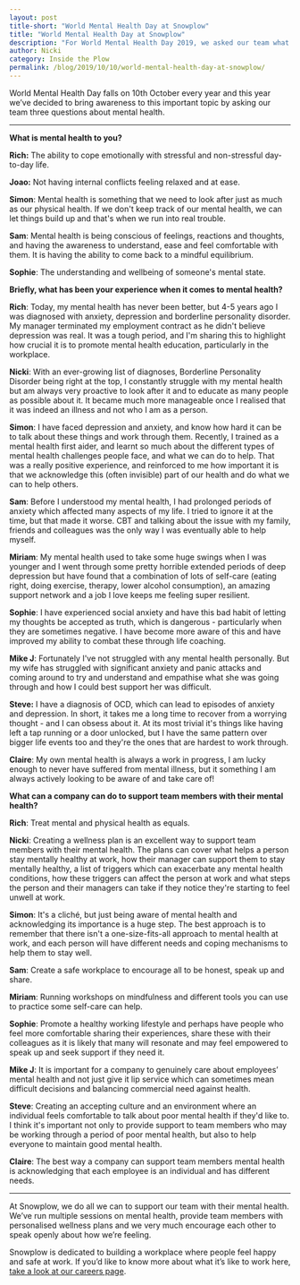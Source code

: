 ```yaml
---
layout: post
title-short: "World Mental Health Day at Snowplow"
title: "World Mental Health Day at Snowplow"
description: "For World Mental Health Day 2019, we asked our team what mental health meant to them."
author: Nicki
category: Inside the Plow
permalink: /blog/2019/10/10/world-mental-health-day-at-snowplow/
---
```



World Mental Health Day falls on 10th October every year and this year we’ve decided to bring awareness to this important topic by asking our team three questions about mental health.



---


**What is mental health to you?**

**Rich:** The ability to cope emotionally with stressful and non-stressful day-to-day life.

**Joao:** Not having internal conflicts feeling relaxed and at ease.

**Simon**: Mental health is something that we need to look after just as much as our physical health. If we don't keep track of our mental health, we can let things build up and that's when we  run into real trouble.

**Sam**: Mental health is being conscious of feelings, reactions and thoughts, and having the awareness to understand, ease and feel comfortable with them. It is having the ability to come back to a mindful equilibrium.

**Sophie**: The understanding and wellbeing of someone's mental state. 

**Briefly, what has been your experience when it comes to mental health?**

**Rich**: Today, my mental health has never been better, but 4-5 years ago I was diagnosed with anxiety, depression and borderline personality disorder. My manager terminated my employment contract as he didn't believe depression was real. It was a tough period, and I'm sharing this to highlight how crucial it is to promote mental health education, particularly in the workplace.

**Nicki**: With an ever-growing list of diagnoses, Borderline Personality Disorder being right at the top, I constantly struggle with my mental health but am always very proactive to look after it and to educate as many people as possible about it. It became much more manageable once I realised that it was indeed an illness and not who I am as a person. 

**Simon**: I have faced depression and anxiety, and know how hard it can be to talk about these things and work through them. Recently, I trained as a mental health first aider, and learnt so much about the different types of mental health challenges people face, and what we can do to help. That was a really positive experience, and reinforced to me how important it is that we acknowledge this (often invisible) part of our health and do what we can to help others. 

**Sam**: Before I understood my mental health, I had prolonged periods of anxiety which affected many aspects of my life. I tried to ignore it at the time, but that made it worse. CBT and talking about the issue with my family, friends and colleagues was the only way I was eventually able to help myself.

**Miriam**: My mental health used to take some huge swings when I was younger and I went through some pretty horrible extended periods of deep depression but have found that a combination of lots of self-care (eating right, doing exercise, therapy, lower alcohol consumption), an amazing support network and a job I love keeps me feeling super resilient.

**Sophie**: I have experienced social anxiety and have this bad habit of letting my thoughts be accepted as truth, which is dangerous - particularly when they are sometimes negative. I have become more aware of this and have improved my ability to combat these through life coaching.

**Mike J**: Fortunately I've not struggled with any mental health personally. But my wife has struggled with significant anxiety and panic attacks and coming around to try and understand and empathise what she was going through and how I could best support her was difficult. 

**Steve:** I have a diagnosis of OCD, which can lead to episodes of anxiety and depression. In short, it takes me a long time to recover from a worrying thought - and I can obsess about it. At its most trivial it's things like having left a tap running or a door unlocked, but I have the same pattern over bigger life events too and they're the ones that are hardest to work through. 

**Claire**: My own mental health is always a work in progress, I am lucky enough to never have suffered from mental illness, but it something I am always actively looking to be aware of and take care of!

**What can a company can do to support team members with their mental health?**

**Rich**: Treat mental and physical health as equals. 

**Nicki**: Creating a wellness plan is an excellent way to support team members with their mental health. The plans can cover what helps a person stay mentally healthy at work, how their manager can support them to stay mentally healthy, a list of triggers which can exacerbate any mental health conditions, how these triggers can affect the person at work and what steps the person and their managers can take if they notice they're starting to feel unwell at work.

**Simon**: It's a cliché, but just being aware of mental health and acknowledging its  importance is a huge step. The best approach is to remember that there isn't a one-size-fits-all approach to mental health at work, and each person will have different needs and coping mechanisms to help them to stay well. 

**Sam**: Create a safe workplace to encourage all to be honest, speak up and share. 

**Miriam**: Running workshops on mindfulness and different tools you can use to practice some self-care can help.

**Sophie**: Promote a healthy working lifestyle and perhaps have people who feel more comfortable sharing their experiences, share these with their colleagues as it is likely that many will resonate and may feel empowered to speak up and seek support if they need it.

**Mike J**: It is important for a company to genuinely care about employees’ mental health and not just give it lip service which can sometimes mean difficult decisions and balancing commercial need against health.

**Steve**: Creating an accepting culture and an environment where an individual feels comfortable to talk about poor mental health if they'd like to. I think it's important not only to provide support to team members who may be working through a period of poor mental health, but also to help everyone to maintain good mental health. 

**Claire**: The best way a company can support team members mental health is acknowledging that each employee is an individual and has different needs.



---


At Snowplow, we do all we can to support our team with their mental health. We’ve run multiple sessions on mental health, provide team members with personalised wellness plans and we very much encourage each other to speak openly about how we’re feeling.

Snowplow is dedicated to building a workplace where people feel happy and safe at work. If you’d like to know more about what it’s like to work here, [take a look at our careers page](https://snowplowanalytics.com/company/careers/). 